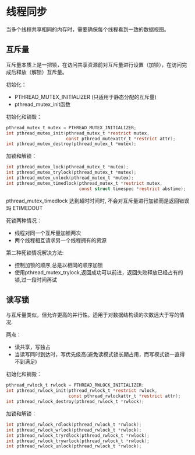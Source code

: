 # 线程同步

当多个线程共享相同的内存时，需要确保每个线程看到一致的数据视图。

## 互斥量

互斥量本质上是一把锁，在访问共享资源前对互斥量进行设置（加锁），在访问完成后释放（解锁）互斥量。

初始化：

- PTHREAD_MUTEX_INITIALIZER (只适用于静态分配的互斥量)
- pthread_mutex_init函数

初始化和销毁：

```c
pthread_mutex_t mutex = PTHREAD_MUTEX_INITIALIZER;
int pthread_mutex_init(pthread_mutex_t *restrict mutex,
                       const pthread_mutexattr_t *restrict attr);
int pthread_mutex_destroy(pthread_mutex_t *mutex);
```

加锁和解锁：

```c
int pthread_mutex_lock(pthread_mutex_t *mutex);
int pthread_mutex_trylock(pthread_mutex_t *mutex);
int pthread_mutex_unlock(pthread_mutex_t *mutex);
int pthread_mutex_timedlock(pthread_mutex_t *restrict mutex,
                            const struct timespec *restrict abstime);
```
pthread_mutex_timedlock 达到超时时间时, 不会对互斥量进行加锁而是返回错误玛 ETIMEDOUT

死锁两种情况：

 - 线程对同一个互斥量加锁两次
 - 两个线程相互请求另一个线程拥有的资源

 第二种死锁情况解决方法:

 - 控制加锁的顺序,总是以相同的顺序加锁
 - 使用pthread_mutex_trylock,返回成功可以前进，返回失败释放已经占有的锁,过一段时间再试

## 读写锁

与互斥量类似，但允许更高的并行性。适用于对数据结构读的次数远大于写的情况.

两点： 

- 读共享，写独占
- 当读写同时到达时，写优先级高(避免读模式锁长期占用，而写模式锁一直得不到满足)

初始化和销毁：

```c
pthread_rwlock_t rwlock = PTHREAD_RWLOCK_INITIALIZER;
int pthread_rwlock_init(pthread_rwlock_t *restrict rwlock,
                        const pthread_rwlockattr_t *restrict attr);
int pthread_rwlock_destroy(pthread_rwlock_t *rwlock);
```

加锁和解锁：

```c
int pthread_rwlock_rdlock(pthread_rwlock_t *rwlock);
int pthread_rwlock_wrlock(pthread_rwlock_t *rwlock);
int pthread_rwlock_tryrdlock(pthread_rwlock_t *rwlock);
int pthread_rwlock_trywrlock(pthread_rwlock_t *rwlock);
int pthread_rwlock_unlock(pthread_rwlock_t *rwlock);
```


